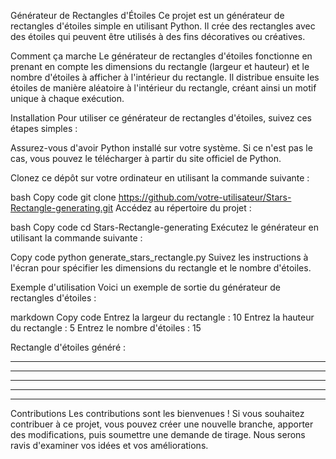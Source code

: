 Générateur de Rectangles d'Étoiles
Ce projet est un générateur de rectangles d'étoiles simple en utilisant Python. Il crée des rectangles avec des étoiles qui peuvent être utilisés à des fins décoratives ou créatives.

Comment ça marche
Le générateur de rectangles d'étoiles fonctionne en prenant en compte les dimensions du rectangle (largeur et hauteur) et le nombre d'étoiles à afficher à l'intérieur du rectangle. Il distribue ensuite les étoiles de manière aléatoire à l'intérieur du rectangle, créant ainsi un motif unique à chaque exécution.

Installation
Pour utiliser ce générateur de rectangles d'étoiles, suivez ces étapes simples :

Assurez-vous d'avoir Python installé sur votre système. Si ce n'est pas le cas, vous pouvez le télécharger à partir du site officiel de Python.

Clonez ce dépôt sur votre ordinateur en utilisant la commande suivante :

bash
Copy code
git clone https://github.com/votre-utilisateur/Stars-Rectangle-generating.git
Accédez au répertoire du projet :

bash
Copy code
cd Stars-Rectangle-generating
Exécutez le générateur en utilisant la commande suivante :

Copy code
python generate_stars_rectangle.py
Suivez les instructions à l'écran pour spécifier les dimensions du rectangle et le nombre d'étoiles.

Exemple d'utilisation
Voici un exemple de sortie du générateur de rectangles d'étoiles :

markdown
Copy code
Entrez la largeur du rectangle : 10
Entrez la hauteur du rectangle : 5
Entrez le nombre d'étoiles : 15

Rectangle d'étoiles généré :

**********
**      **
**      **
**      **
**********
Contributions
Les contributions sont les bienvenues ! Si vous souhaitez contribuer à ce projet, vous pouvez créer une nouvelle branche, apporter des modifications, puis soumettre une demande de tirage. Nous serons ravis d'examiner vos idées et vos améliorations.
